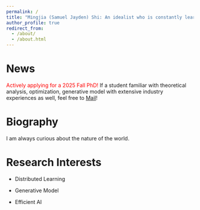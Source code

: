 ```yaml
---
permalink: /
title: "Mingjia (Samuel Jayden) Shi: An idealist who is constantly learning and practicing."
author_profile: true
redirect_from: 
  - /about/
  - /about.html
---
```


News
======
<font color="red">Actively applying for a 2025 Fall PhD!</font> If a student familiar with theoretical analysis, optimization, generative model with extensive industry experiences as well, feel free to [Mail](3101ihs@gmail.com)!

Biography
======
I am always curious about the nature of the world.

Research Interests
======


- Distributed Learning


- Generative Model


- Efficient AI